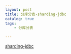 ```yaml
---
layout: post
title: 分库分表-sharding-jdbc
catalog: true
tags:
    - 分库分表

---
```


[sharding-jdbc](https://shardingsphere.apache.org/document/legacy/4.x/document/cn/quick-start/sharding-jdbc-quick-start/)


